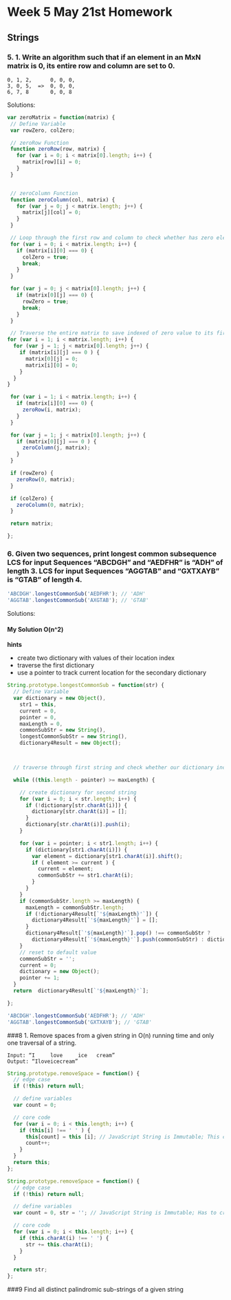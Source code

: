 # Week 5 May 21st Homework

## Strings

### 5. 1.	Write an algorithm such that if an element in an MxN matrix is 0, its entire row and column are set to 0.
```
0, 1, 2,      0, 0, 0,
3, 0, 5,  =>  0, 0, 0,
6, 7, 8       0, 0, 8
```

Solutions:

```javascript
var zeroMatrix = function(matrix) {
 // Define Variable
 var rowZero, colZero;

 // zeroRow Function
 function zeroRow(row, matrix) {
   for (var i = 0; i < matrix[0].length; i++) {
     matrix[row][i] = 0;
   }
 }


 // zeroColumn Function
 function zeroColumn(col, matrix) {
   for (var j = 0; j < matrix.length; j++) {
     matrix[j][col] = 0;
   }
 }

 // Loop through the first row and column to check whether has zero elements
 for (var i = 0; i < matrix.length; i++) {
   if (matrix[i][0] === 0) {
     colZero = true;
     break;
   }
 }

 for (var j = 0; j < matrix[0].length; j++) {
   if (matrix[0][j] === 0) {
     rowZero = true;
     break;
   }
 }

 // Traverse the entire matrix to save indexed of zero value to its first row and first column
for (var i = 1; i < matrix.length; i++) {
  for (var j = 1; j < matrix[0].length; j++) {
    if (matrix[i][j] === 0 ) {
      matrix[0][j] = 0;
      matrix[i][0] = 0;
    }
  }
}

 for (var i = 1; i < matrix.length; i++) {
   if (matrix[i][0] === 0) {
     zeroRow(i, matrix);
   }
 }

 for (var j = 1; j < matrix[0].length; j++) {
   if (matrix[0][j] === 0 ) {
     zeroColumn(j, matrix);
   }
 }

 if (rowZero) {
   zeroRow(0, matrix);
 }

 if (colZero) {
   zeroColumn(0, matrix);
 }

 return matrix;

};

```

### 6. Given two sequences, print longest common subsequence LCS for input Sequences “ABCDGH” and “AEDFHR” is “ADH” of length 3. LCS for input Sequences “AGGTAB” and “GXTXAYB” is “GTAB” of length 4.

```javascript
'ABCDGH'.longestCommonSub('AEDFHR'); // 'ADH'
'AGGTAB'.longestCommonSub('AXGTAB'); // 'GTAB'
```

Solutions:

#### My Solution O(n^2)

**hints**
* create two dictionary with values of their location index
* traverse the first dictionary
* use a pointer to track current location for the secondary dictionary

```javascript
String.prototype.longestCommonSub = function(str) {
  // Define Variable
  var dictionary = new Object(),
    str1 = this,
    current = 0,
    pointer = 0,
    maxLength = 0,
    commonSubStr = new String(),
    longestCommonSubStr = new String(),
    dictionary4Result = new Object();



  // traverse through first string and check whether our dictionary include this element

  while ((this.length - pointer) >= maxLength) {

    // create dictionary for second string
    for (var i = 0; i < str.length; i++) {
      if (!dictionary[str.charAt(i)]) {
        dictionary[str.charAt(i)] = [];
      }
      dictionary[str.charAt(i)].push(i);
    }

    for (var i = pointer; i < str1.length; i++) {
      if (dictionary[str1.charAt(i)]) {
        var element = dictionary[str1.charAt(i)].shift();
        if ( element >= current ) {
          current = element;
          commonSubStr += str1.charAt(i);
        }      
      }
    }
    if (commonSubStr.length >= maxLength) {
      maxLength = commonSubStr.length;
      if (!dictionary4Result[`'${maxLength}'`]) {
        dictionary4Result[`'${maxLength}'`] = [];
      }
      dictionary4Result[`'${maxLength}'`].pop() !== commonSubStr ?
        dictionary4Result[`'${maxLength}'`].push(commonSubStr) : dictionary4Result[`'${maxLength}'`].push(commonSubStr);
    }
    // reset to default value
    commonSubStr = '';
    current = 0;
    dictionary = new Object();   
    pointer += 1;
  }
  return  dictionary4Result[`'${maxLength}'`];

};

'ABCDGH'.longestCommonSub('AEDFHR'); // 'ADH'
'AGGTAB'.longestCommonSub('GXTXAYB'); // 'GTAB'

```

###8 1.	Remove spaces from a given string in O(n) running time and only one traversal of a string.

```
Input: “I     love     ice   cream”
Output: “Iloveicecream”
```

```javascript
String.prototype.removeSpace = function() {
  // edge case
  if (!this) return null;

  // define variables
  var count = 0;

  // core code
  for (var i = 0; i < this.length; i++) {
    if (this[i] !== ' ' ) {
      this[count] = this [i]; // JavaScript String is Immutable; This code doesn't work
      count++;
    }
  }
  return this;
};
```

```javascript
String.prototype.removeSpace = function() {
  // edge case
  if (!this) return null;

  // define variables
  var count = 0, str = ''; // JavaScript String is Immutable; Has to create a new string

  // core code
  for (var i = 0; i < this.length; i++) {
    if (this.charAt(i) !== ' ') {
      str += this.charAt(i);
    }
  }

  return str;
};
```

###9 Find all distinct palindromic sub-strings of a given string

```

```
